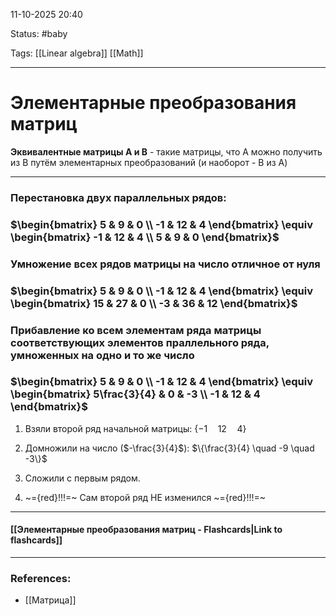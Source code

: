 
11-10-2025 20:40

Status: #baby 

Tags: [[Linear algebra]] [[Math]]

---
# Элементарные преобразования матриц


**Эквивалентные матрицы A и B** - такие матрицы, что A можно получить из B путём элементарных преобразований (и наоборот - B из A)

----

### Перестановка двух параллельных рядов:

### $\begin{bmatrix} 5 & 9 & 0 \\ -1 & 12 & 4 \end{bmatrix} \equiv \begin{bmatrix} -1 & 12 & 4 \\ 5 & 9 & 0  \end{bmatrix}$


### Умножение всех рядов матрицы на число отличное от нуля

### $\begin{bmatrix} 5 & 9 & 0 \\ -1 & 12 & 4 \end{bmatrix} \equiv \begin{bmatrix} 15 & 27 & 0 \\ -3 & 36 & 12   \end{bmatrix}$


### Прибавление ко всем элементам ряда матрицы соответствующих элементов праллельного ряда, умноженных на одно и то же число


### $\begin{bmatrix} 5 & 9 & 0 \\ -1 & 12 & 4 \end{bmatrix} \equiv \begin{bmatrix} 5\frac{3}{4} & 0 & -3  \\ -1 & 12 & 4    \end{bmatrix}$

1. Взяли второй ряд начальной матрицы: $\{ -1 \quad 12 \quad 4 \}$
	
2. Домножили на число ($-\frac{3}{4}$): $\{\frac{3}{4} \quad -9 \quad -3\}$
	
3. Сложили с первым рядом.
	
4. ~={red}!!!=~ Сам второй ряд НЕ изменился ~={red}!!!=~
 
----
#### [[Элементарные преобразования матриц - Flashcards|Link to flashcards]]



---
### References:

- [[Матрица]]